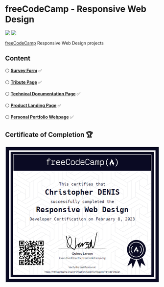 # freeCodeCamp - Responsive Web Design

<img src="https://img.shields.io/badge/HTML5-E34F26?style=for-the-badge&logo=html5&logoColor=white">  <img src="https://img.shields.io/badge/CSS3-1572B6?style=for-the-badge&logo=css3&logoColor=white">

[freeCodeCamp](https://www.freecodecamp.org/learn/2022/responsive-web-design/) Responsive Web Design projects

## Content

:white_circle: **[Survey Form](https://codepen.io/odakris/full/yLqwMBw)** :white_check_mark:

:white_circle: **[Tribute Page](https://codepen.io/odakris/full/MWBxppg)** :white_check_mark:

:white_circle: **[Technical Documentation Page](https://codepen.io/odakris/full/gOjEmmz)** :white_check_mark:

:white_circle: **[Product Landing Page](https://codepen.io/odakris/full/MWBxpmg)** :white_check_mark:

:white_circle: **[Personal Portfolio Webpage](https://github.com/odakris/FCC-Responsive_Web_Design/tree/main/05-personal_portfolio_webpage)** :white_check_mark:

## Certificate of Completion 🏆

<p align="center"><img src="./certificateofcompletion.png"></p>


